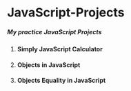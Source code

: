 # JavaScript-Projects

##### My practice JavaScript Projects



1. #### Simply JavaScript Calculator
2. #### Objects in JavaScript
3. #### Objects Equality in JavaScript

## 

